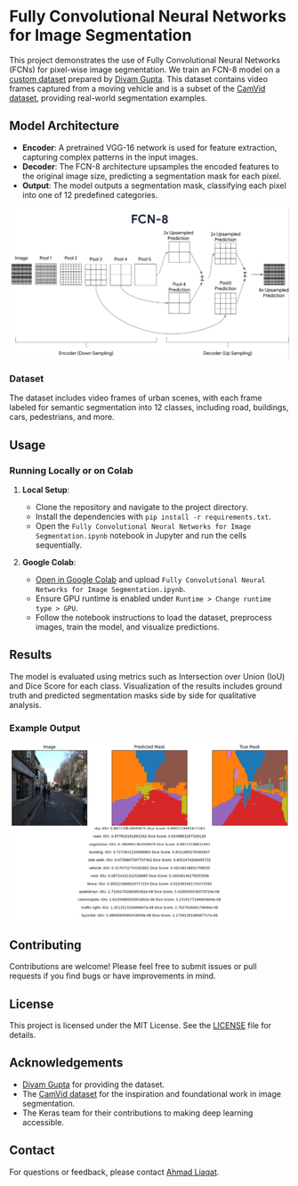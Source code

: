 # Fully Convolutional Neural Networks for Image Segmentation

This project demonstrates the use of Fully Convolutional Neural Networks (FCNs) for pixel-wise image segmentation. We train an FCN-8 model on a [custom dataset](https://drive.google.com/file/d/0B0d9ZiqAgFkiOHR1NTJhWVJMNEU/view?usp=sharing) prepared by [Divam Gupta](https://github.com/divamgupta/image-segmentation-keras). This dataset contains video frames captured from a moving vehicle and is a subset of the [CamVid dataset](http://mi.eng.cam.ac.uk/research/projects/VideoRec/CamVid/), providing real-world segmentation examples.

## Model Architecture

- **Encoder**: A pretrained VGG-16 network is used for feature extraction, capturing complex patterns in the input images.
- **Decoder**: The FCN-8 architecture upsamples the encoded features to the original image size, predicting a segmentation mask for each pixel.
- **Output**: The model outputs a segmentation mask, classifying each pixel into one of 12 predefined categories.

![Architecture](imgs/fcn_8_architecture.png)

### Dataset

The dataset includes video frames of urban scenes, with each frame labeled for semantic segmentation into 12 classes, including road, buildings, cars, pedestrians, and more.

## Usage

### Running Locally or on Colab

1. **Local Setup**:
   - Clone the repository and navigate to the project directory.
   - Install the dependencies with `pip install -r requirements.txt`.
   - Open the `Fully Convolutional Neural Networks for Image Segmentation.ipynb` notebook in Jupyter and run the cells sequentially.

2. **Google Colab**:
   - [Open in Google Colab](https://colab.research.google.com/) and upload `Fully Convolutional Neural Networks for Image Segmentation.ipynb`.
   - Ensure GPU runtime is enabled under `Runtime > Change runtime type > GPU`.
   - Follow the notebook instructions to load the dataset, preprocess images, train the model, and visualize predictions.

## Results

The model is evaluated using metrics such as Intersection over Union (IoU) and Dice Score for each class. Visualization of the results includes ground truth and predicted segmentation masks side by side for qualitative analysis.

### Example Output

![Example Output](imgs/results.png)

## Contributing

Contributions are welcome! Please feel free to submit issues or pull requests if you find bugs or have improvements in mind.

## License

This project is licensed under the MIT License. See the [LICENSE](LICENSE.txt) file for details.

## Acknowledgements

- [Divam Gupta](https://github.com/divamgupta/image-segmentation-keras) for providing the dataset.
- The [CamVid dataset](http://mi.eng.cam.ac.uk/research/projects/VideoRec/CamVid/) for the inspiration and foundational work in image segmentation.
- The Keras team for their contributions to making deep learning accessible.

## Contact

For questions or feedback, please contact [Ahmad Liaqat](mailto:ahmad786.writes@gmail.com).
